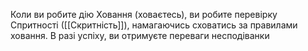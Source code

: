 Коли ви робите дію Ховання (ховаєтесь), ви робите перевірку Спритності ([[Скритність]]), намагаючись сховатись за правилами ховання. В разі успіху, ви отримуєте переваги несподіванки